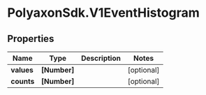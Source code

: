 # PolyaxonSdk.V1EventHistogram

## Properties
Name | Type | Description | Notes
------------ | ------------- | ------------- | -------------
**values** | **[Number]** |  | [optional] 
**counts** | **[Number]** |  | [optional] 


